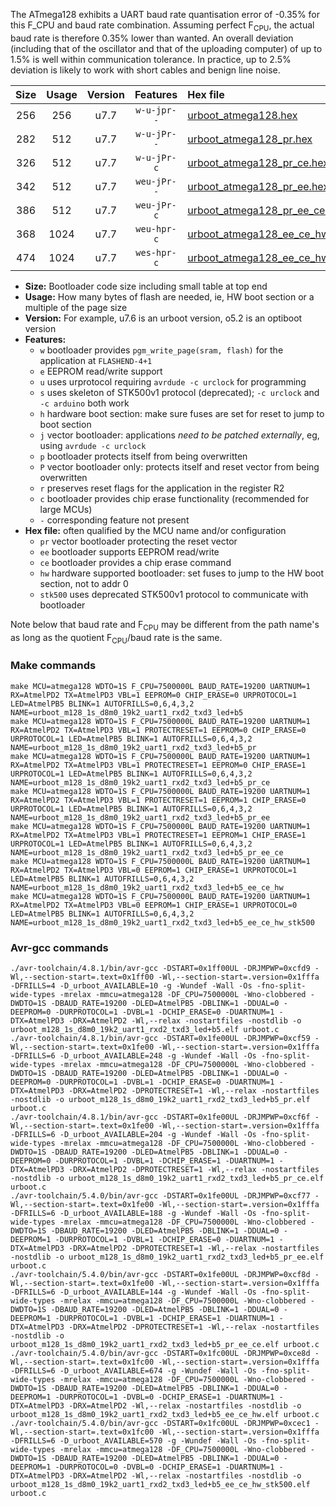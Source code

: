 The ATmega128 exhibits a UART baud rate quantisation error of -0.35% for this F_CPU and baud rate combination. Assuming perfect F<sub>CPU</sub>, the actual baud rate is therefore 0.35% lower than wanted. An overall deviation (including that of the oscillator and that of the uploading computer) of up to 1.5% is well within communication tolerance. In practice, up to 2.5% deviation is likely to work with short cables and benign line noise.

|Size|Usage|Version|Features|Hex file|
|:-:|:-:|:-:|:-:|:--|
|256|256|u7.7|`w-u-jpr--`|[urboot_atmega128.hex](https://raw.githubusercontent.com/stefanrueger/urboot.hex/main/cores/megacore/atmega128/watchdog_1_s/internal_oscillator/1875000_hz/4800_baud/uart1_rxd2_txd3/led%2Bb5/urboot_atmega128.hex)|
|282|512|u7.7|`w-u-jPr--`|[urboot_atmega128_pr.hex](https://raw.githubusercontent.com/stefanrueger/urboot.hex/main/cores/megacore/atmega128/watchdog_1_s/internal_oscillator/1875000_hz/4800_baud/uart1_rxd2_txd3/led%2Bb5/urboot_atmega128_pr.hex)|
|326|512|u7.7|`w-u-jPr-c`|[urboot_atmega128_pr_ce.hex](https://raw.githubusercontent.com/stefanrueger/urboot.hex/main/cores/megacore/atmega128/watchdog_1_s/internal_oscillator/1875000_hz/4800_baud/uart1_rxd2_txd3/led%2Bb5/urboot_atmega128_pr_ce.hex)|
|342|512|u7.7|`weu-jPr--`|[urboot_atmega128_pr_ee.hex](https://raw.githubusercontent.com/stefanrueger/urboot.hex/main/cores/megacore/atmega128/watchdog_1_s/internal_oscillator/1875000_hz/4800_baud/uart1_rxd2_txd3/led%2Bb5/urboot_atmega128_pr_ee.hex)|
|386|512|u7.7|`weu-jPr-c`|[urboot_atmega128_pr_ee_ce.hex](https://raw.githubusercontent.com/stefanrueger/urboot.hex/main/cores/megacore/atmega128/watchdog_1_s/internal_oscillator/1875000_hz/4800_baud/uart1_rxd2_txd3/led%2Bb5/urboot_atmega128_pr_ee_ce.hex)|
|368|1024|u7.7|`weu-hpr-c`|[urboot_atmega128_ee_ce_hw.hex](https://raw.githubusercontent.com/stefanrueger/urboot.hex/main/cores/megacore/atmega128/watchdog_1_s/internal_oscillator/1875000_hz/4800_baud/uart1_rxd2_txd3/led%2Bb5/urboot_atmega128_ee_ce_hw.hex)|
|474|1024|u7.7|`wes-hpr-c`|[urboot_atmega128_ee_ce_hw_stk500.hex](https://raw.githubusercontent.com/stefanrueger/urboot.hex/main/cores/megacore/atmega128/watchdog_1_s/internal_oscillator/1875000_hz/4800_baud/uart1_rxd2_txd3/led%2Bb5/urboot_atmega128_ee_ce_hw_stk500.hex)|

- **Size:** Bootloader code size including small table at top end
- **Usage:** How many bytes of flash are needed, ie, HW boot section or a multiple of the page size
- **Version:** For example, u7.6 is an urboot version, o5.2 is an optiboot version
- **Features:**
  + `w` bootloader provides `pgm_write_page(sram, flash)` for the application at `FLASHEND-4+1`
  + `e` EEPROM read/write support
  + `u` uses urprotocol requiring `avrdude -c urclock` for programming
  + `s` uses skeleton of STK500v1 protocol (deprecated); `-c urclock` and `-c arduino` both work
  + `h` hardware boot section: make sure fuses are set for reset to jump to boot section
  + `j` vector bootloader: applications *need to be patched externally*, eg, using `avrdude -c urclock`
  + `p` bootloader protects itself from being overwritten
  + `P` vector bootloader only: protects itself and reset vector from being overwritten
  + `r` preserves reset flags for the application in the register R2
  + `c` bootloader provides chip erase functionality (recommended for large MCUs)
  + `-` corresponding feature not present
- **Hex file:** often qualified by the MCU name and/or configuration
  + `pr` vector bootloader protecting the reset vector
  + `ee` bootloader supports EEPROM read/write
  + `ce` bootloader provides a chip erase command
  + `hw` hardware supported bootloader: set fuses to jump to the HW boot section, not to addr 0
  + `stk500` uses deprecated STK500v1 protocol to communicate with bootloader


Note below that baud rate and F<sub>CPU</sub> may be different from the path name's as long as the quotient F<sub>CPU</sub>/baud rate is the same.

### Make commands
```
make MCU=atmega128 WDTO=1S F_CPU=7500000L BAUD_RATE=19200 UARTNUM=1 RX=AtmelPD2 TX=AtmelPD3 VBL=1 EEPROM=0 CHIP_ERASE=0 URPROTOCOL=1 LED=AtmelPB5 BLINK=1 AUTOFRILLS=0,6,4,3,2 NAME=urboot_m128_1s_d8m0_19k2_uart1_rxd2_txd3_led+b5
make MCU=atmega128 WDTO=1S F_CPU=7500000L BAUD_RATE=19200 UARTNUM=1 RX=AtmelPD2 TX=AtmelPD3 VBL=1 PROTECTRESET=1 EEPROM=0 CHIP_ERASE=0 URPROTOCOL=1 LED=AtmelPB5 BLINK=1 AUTOFRILLS=0,6,4,3,2 NAME=urboot_m128_1s_d8m0_19k2_uart1_rxd2_txd3_led+b5_pr
make MCU=atmega128 WDTO=1S F_CPU=7500000L BAUD_RATE=19200 UARTNUM=1 RX=AtmelPD2 TX=AtmelPD3 VBL=1 PROTECTRESET=1 EEPROM=0 CHIP_ERASE=1 URPROTOCOL=1 LED=AtmelPB5 BLINK=1 AUTOFRILLS=0,6,4,3,2 NAME=urboot_m128_1s_d8m0_19k2_uart1_rxd2_txd3_led+b5_pr_ce
make MCU=atmega128 WDTO=1S F_CPU=7500000L BAUD_RATE=19200 UARTNUM=1 RX=AtmelPD2 TX=AtmelPD3 VBL=1 PROTECTRESET=1 EEPROM=1 CHIP_ERASE=0 URPROTOCOL=1 LED=AtmelPB5 BLINK=1 AUTOFRILLS=0,6,4,3,2 NAME=urboot_m128_1s_d8m0_19k2_uart1_rxd2_txd3_led+b5_pr_ee
make MCU=atmega128 WDTO=1S F_CPU=7500000L BAUD_RATE=19200 UARTNUM=1 RX=AtmelPD2 TX=AtmelPD3 VBL=1 PROTECTRESET=1 EEPROM=1 CHIP_ERASE=1 URPROTOCOL=1 LED=AtmelPB5 BLINK=1 AUTOFRILLS=0,6,4,3,2 NAME=urboot_m128_1s_d8m0_19k2_uart1_rxd2_txd3_led+b5_pr_ee_ce
make MCU=atmega128 WDTO=1S F_CPU=7500000L BAUD_RATE=19200 UARTNUM=1 RX=AtmelPD2 TX=AtmelPD3 VBL=0 EEPROM=1 CHIP_ERASE=1 URPROTOCOL=1 LED=AtmelPB5 BLINK=1 AUTOFRILLS=0,6,4,3,2 NAME=urboot_m128_1s_d8m0_19k2_uart1_rxd2_txd3_led+b5_ee_ce_hw
make MCU=atmega128 WDTO=1S F_CPU=7500000L BAUD_RATE=19200 UARTNUM=1 RX=AtmelPD2 TX=AtmelPD3 VBL=0 EEPROM=1 CHIP_ERASE=1 URPROTOCOL=0 LED=AtmelPB5 BLINK=1 AUTOFRILLS=0,6,4,3,2 NAME=urboot_m128_1s_d8m0_19k2_uart1_rxd2_txd3_led+b5_ee_ce_hw_stk500
```

### Avr-gcc commands
```
./avr-toolchain/4.8.1/bin/avr-gcc -DSTART=0x1ff00UL -DRJMPWP=0xcfd9 -Wl,--section-start=.text=0x1ff00 -Wl,--section-start=.version=0x1fffa -DFRILLS=4 -D_urboot_AVAILABLE=10 -g -Wundef -Wall -Os -fno-split-wide-types -mrelax -mmcu=atmega128 -DF_CPU=7500000L -Wno-clobbered -DWDTO=1S -DBAUD_RATE=19200 -DLED=AtmelPB5 -DBLINK=1 -DDUAL=0 -DEEPROM=0 -DURPROTOCOL=1 -DVBL=1 -DCHIP_ERASE=0 -DUARTNUM=1 -DTX=AtmelPD3 -DRX=AtmelPD2 -Wl,--relax -nostartfiles -nostdlib -o urboot_m128_1s_d8m0_19k2_uart1_rxd2_txd3_led+b5.elf urboot.c
./avr-toolchain/4.8.1/bin/avr-gcc -DSTART=0x1fe00UL -DRJMPWP=0xcf59 -Wl,--section-start=.text=0x1fe00 -Wl,--section-start=.version=0x1fffa -DFRILLS=6 -D_urboot_AVAILABLE=248 -g -Wundef -Wall -Os -fno-split-wide-types -mrelax -mmcu=atmega128 -DF_CPU=7500000L -Wno-clobbered -DWDTO=1S -DBAUD_RATE=19200 -DLED=AtmelPB5 -DBLINK=1 -DDUAL=0 -DEEPROM=0 -DURPROTOCOL=1 -DVBL=1 -DCHIP_ERASE=0 -DUARTNUM=1 -DTX=AtmelPD3 -DRX=AtmelPD2 -DPROTECTRESET=1 -Wl,--relax -nostartfiles -nostdlib -o urboot_m128_1s_d8m0_19k2_uart1_rxd2_txd3_led+b5_pr.elf urboot.c
./avr-toolchain/4.8.1/bin/avr-gcc -DSTART=0x1fe00UL -DRJMPWP=0xcf6f -Wl,--section-start=.text=0x1fe00 -Wl,--section-start=.version=0x1fffa -DFRILLS=6 -D_urboot_AVAILABLE=204 -g -Wundef -Wall -Os -fno-split-wide-types -mrelax -mmcu=atmega128 -DF_CPU=7500000L -Wno-clobbered -DWDTO=1S -DBAUD_RATE=19200 -DLED=AtmelPB5 -DBLINK=1 -DDUAL=0 -DEEPROM=0 -DURPROTOCOL=1 -DVBL=1 -DCHIP_ERASE=1 -DUARTNUM=1 -DTX=AtmelPD3 -DRX=AtmelPD2 -DPROTECTRESET=1 -Wl,--relax -nostartfiles -nostdlib -o urboot_m128_1s_d8m0_19k2_uart1_rxd2_txd3_led+b5_pr_ce.elf urboot.c
./avr-toolchain/5.4.0/bin/avr-gcc -DSTART=0x1fe00UL -DRJMPWP=0xcf77 -Wl,--section-start=.text=0x1fe00 -Wl,--section-start=.version=0x1fffa -DFRILLS=6 -D_urboot_AVAILABLE=188 -g -Wundef -Wall -Os -fno-split-wide-types -mrelax -mmcu=atmega128 -DF_CPU=7500000L -Wno-clobbered -DWDTO=1S -DBAUD_RATE=19200 -DLED=AtmelPB5 -DBLINK=1 -DDUAL=0 -DEEPROM=1 -DURPROTOCOL=1 -DVBL=1 -DCHIP_ERASE=0 -DUARTNUM=1 -DTX=AtmelPD3 -DRX=AtmelPD2 -DPROTECTRESET=1 -Wl,--relax -nostartfiles -nostdlib -o urboot_m128_1s_d8m0_19k2_uart1_rxd2_txd3_led+b5_pr_ee.elf urboot.c
./avr-toolchain/5.4.0/bin/avr-gcc -DSTART=0x1fe00UL -DRJMPWP=0xcf8d -Wl,--section-start=.text=0x1fe00 -Wl,--section-start=.version=0x1fffa -DFRILLS=6 -D_urboot_AVAILABLE=144 -g -Wundef -Wall -Os -fno-split-wide-types -mrelax -mmcu=atmega128 -DF_CPU=7500000L -Wno-clobbered -DWDTO=1S -DBAUD_RATE=19200 -DLED=AtmelPB5 -DBLINK=1 -DDUAL=0 -DEEPROM=1 -DURPROTOCOL=1 -DVBL=1 -DCHIP_ERASE=1 -DUARTNUM=1 -DTX=AtmelPD3 -DRX=AtmelPD2 -DPROTECTRESET=1 -Wl,--relax -nostartfiles -nostdlib -o urboot_m128_1s_d8m0_19k2_uart1_rxd2_txd3_led+b5_pr_ee_ce.elf urboot.c
./avr-toolchain/5.4.0/bin/avr-gcc -DSTART=0x1fc00UL -DRJMPWP=0xce8d -Wl,--section-start=.text=0x1fc00 -Wl,--section-start=.version=0x1fffa -DFRILLS=6 -D_urboot_AVAILABLE=674 -g -Wundef -Wall -Os -fno-split-wide-types -mrelax -mmcu=atmega128 -DF_CPU=7500000L -Wno-clobbered -DWDTO=1S -DBAUD_RATE=19200 -DLED=AtmelPB5 -DBLINK=1 -DDUAL=0 -DEEPROM=1 -DURPROTOCOL=1 -DVBL=0 -DCHIP_ERASE=1 -DUARTNUM=1 -DTX=AtmelPD3 -DRX=AtmelPD2 -Wl,--relax -nostartfiles -nostdlib -o urboot_m128_1s_d8m0_19k2_uart1_rxd2_txd3_led+b5_ee_ce_hw.elf urboot.c
./avr-toolchain/5.4.0/bin/avr-gcc -DSTART=0x1fc00UL -DRJMPWP=0xcec1 -Wl,--section-start=.text=0x1fc00 -Wl,--section-start=.version=0x1fffa -DFRILLS=6 -D_urboot_AVAILABLE=570 -g -Wundef -Wall -Os -fno-split-wide-types -mrelax -mmcu=atmega128 -DF_CPU=7500000L -Wno-clobbered -DWDTO=1S -DBAUD_RATE=19200 -DLED=AtmelPB5 -DBLINK=1 -DDUAL=0 -DEEPROM=1 -DURPROTOCOL=0 -DVBL=0 -DCHIP_ERASE=1 -DUARTNUM=1 -DTX=AtmelPD3 -DRX=AtmelPD2 -Wl,--relax -nostartfiles -nostdlib -o urboot_m128_1s_d8m0_19k2_uart1_rxd2_txd3_led+b5_ee_ce_hw_stk500.elf urboot.c
```

